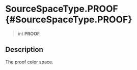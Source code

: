 SourceSpaceType.PROOF {#SourceSpaceType.PROOF}
=====================

> int **PROOF**

Description
-----------

The proof color space.
